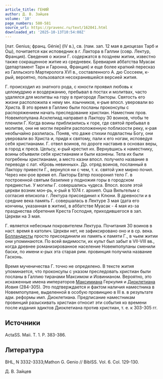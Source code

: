 ```yaml
---
article_title: ГЕНИЙ
author: Д. В. Зайцев
volume: '10'
page_numbers: 580-581
source_url: https://pravenc.ru/text/162041.html
downloaded_at: '2025-10-13T10:54:08Z'
---
```


[лат. Genius; франц. Génie] (IV в.), св. (пам. зап. 12 мая в диоцезах Тарб и Ош), почитается как исповедник в г. Лактора в Галлии (совр. Лектур, Франция). Сведения о жизни Г. содержатся в позднем житии, известно также сокращенное житие из средневек. Бревиария аббатства Муасак (департамент Тарн и Гаронна, Франция) и еще более краткий пересказ из Галльского Мартиролога XVI в., составленного А. дю Соссеем, к-рый, вероятно, пользовался несохранившейся версией жития.

Г. происходил из знатного рода, с юности проявил любовь к целомудрию и воздержанию, пребывал в постах и молитвах, часто удалялся для молитвы на гору в пригороде Лакторы. Святость его жизни расположила к нему мн. язычников, к-рые впосл. уверовали во Христа. В это время в Галлию были посланы проконсулы с распоряжением начать преследование христиан. Наместник пров. Новемпопулана Асклепиад направил в Лактору 30 воинов, чтобы те пленили Г. Когда воины приблизились к горе, где святой пребывал в молитве, они не могли перейти расположенную поблизости реку, к-рая необычайно разлилась. Поняв, что даже стихии подвластны Богу, они уверовали во Христа и, придя к святому, пали к его ногам, исповедуя себя христианами. Г. отвел воинов, по дороге наставив в основах веры, в город к пресв. Цельсу, к-рый крестил их. Вернувшись к наместнику, воины объявили себя христианами и были казнены. Тела их были погребены христианами, а место казни впосл. получило название в переводе с лат. «Кровь невинных». Др. отряд воинов, посланный в Лактору привести Г., вернулся ни с чем, т. к. святой уже мирно почил. Через нек-рое время еп. Лакторы Евтер похоронил тело Г. в построенной святым базилике у подножия горы в городском предместье. У могилы Г. совершались чудеса. Впосл. возле этой церкви возник мон-рь, к-рый в 1074 г. архиеп. Оша Вильгельм с согласия епископа г. Лектура присоединил к Клюни. В древности и в средние века память Г. совершалась в Лектуре 3 мая (дата его кончины, указанная в житии), в аббатстве Муасак - 4 мая из-за празднества обретения Креста Господня, приходившегося в зап. Церкви на 3 мая.

Г. является небесным покровителем Лектура. Почитания 30 воинов в наст. время в католич. Церкви нет, не зафиксировано оно и в ср. века. [Болландисты](https://pravenc.ru/text/Болландисты.html) просто присоединили их память к памяти Г., в чьем житии они упоминаются. По всей видимости, их культ был забыт в VII-VIII вв., когда древнее романизированное население Новемпопуланы сменили баски, по имени к-рых эта старая рим. провинция получила название Гасконь.

Время мученичества Г. точно не определено. В тексте жития упоминается, что проконсулы с указом преследовать христиан были посланы в Галлию тиранами Максимом и Иовинианом. Вероятно, это искаженные имена императоров [Максимиана](https://pravenc.ru/text/Максимиан.html) Геркулия и [Диоклетиана](https://pravenc.ru/text/ДИОКЛЕТИАН.html) Иовия (284-305). Это подтверждается и фактом наличия наместника в Новемпопулане, выделенной в особую провинцию в III в. в результате адм. реформы имп. Диоклетиана. Предписание наместникам провинций разыскивать христиан относит эти события ко времени после издания эдиктов Диоклетиана против христиан, т. е. к 303-305 гг.

## Источники

ActaSS. Maii. T. 1. P. 383-386.

## Литература

BHL, N 3332-3333;Mathon G. Genio // BiblSS. Vol. 6. Col. 129-130.

Д. В. Зайцев
